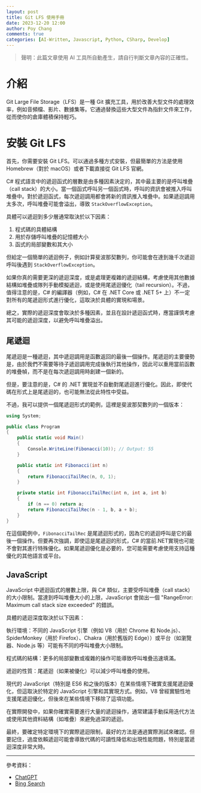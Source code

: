 ```yaml
---
layout: post
title: Git LFS 使用手冊
date: 2023-12-20 12:00
author: Poy Chang
comments: true
categories: [AI-Written, Javascript, Python, CSharp, Develop]
---
```


> 聲明：此篇文章使用 AI 工具所自動產生，請自行判斷文章內容的正確性。

# 介紹

Git Large File Storage（LFS）是一種 Git 擴充工具，用於改善大型文件的處理效率，例如音頻檔、影片、數據集等。它通過替換這些大型文件為指針文件來工作，從而使你的倉庫體積保持輕巧。

# 安裝 Git LFS

首先，你需要安裝 Git LFS。可以通過多種方式安裝，但最簡單的方法是使用 Homebrew（對於 macOS）或者下載直接從 Git LFS 官網。

C# 程式語言中的遞迴函式的層數是由多種因素決定的，其中最主要的是呼叫堆疊（call stack）的大小。當一個函式呼叫另一個函式時，呼叫的資訊會被推入呼叫堆疊中。對於遞迴函式，每次遞迴調用都會將新的資訊推入堆疊中。如果遞迴調用太多次，呼叫堆疊可能會溢出，導致 `StackOverflowException`。

具體可以遞迴到多少層通常取決於以下因素：

1. 程式碼的具體結構
2. 用於存儲呼叫堆疊的記憶體大小
3. 函式的局部變數和其大小

但給定一個簡單的遞迴例子，例如計算斐波那契數列，你可能會在達到幾千次遞迴呼叫後遇到 `StackOverflowException`。

如果你真的需要更深的遞迴深度，或是處理更複雜的遞迴結構，考慮使用其他數據結構如堆疊或隊列手動模擬遞迴，或是使用尾遞迴優化（tail recursion）。不過，值得注意的是，C# 的編譯器（例如，C# 在 .NET Core 或 .NET 5+ 上）不一定對所有的尾遞迴形式進行優化，這取決於具體的實現和場景。

總之，實際的遞迴深度會取決於多種因素，並且在設計遞迴函式時，應當謹慎考慮其可能的遞迴深度，以避免呼叫堆疊溢出。

## 尾遞迴

尾遞迴是一種遞迴，其中遞迴調用是函數返回的最後一個操作。尾遞迴的主要優勢是，由於我們不需要等待子遞迴調用完成後執行其他操作，因此可以重用當前函數的堆疊幀，而不是在每次遞迴調用時創建一個新的。

但是，要注意的是，C# 的 .NET 實現並不自動對尾遞迴進行優化。因此，即使代碼在形式上是尾遞迴的，也可能無法從此特性中受益。

不過，我可以提供一個尾遞迴形式的範例，這裡是斐波那契數列的一個版本：

```csharp
using System;

public class Program
{
    public static void Main()
    {
        Console.WriteLine(Fibonacci(10)); // Output: 55
    }

    public static int Fibonacci(int n)
    {
        return FibonacciTailRec(n, 0, 1);
    }

    private static int FibonacciTailRec(int n, int a, int b)
    {
        if (n == 0) return a;
        return FibonacciTailRec(n - 1, b, a + b);
    }
}
```

在這個範例中，`FibonacciTailRec` 是尾遞迴形式的，因為它的遞迴呼叫是它的最後一個操作。但要再次強調，即使這是尾遞迴的形式，C# 的當前.NET實現也可能不會對其進行特殊優化。如果尾遞迴優化是必要的，您可能需要考慮使用支持這種優化的其他語言或平台。

## JavaScript

JavaScript 中遞迴函式的層數上限，與 C# 類似，主要受呼叫堆疊（call stack）的大小限制。當達到呼叫堆疊大小的上限，JavaScript 會拋出一個 "RangeError: Maximum call stack size exceeded" 的錯誤。

具體的遞迴深度取決於以下因素：

執行環境：不同的 JavaScript 引擎（例如 V8（用於 Chrome 和 Node.js）、SpiderMonkey（用於 Firefox）、Chakra（用於舊版的 Edge））或平台（如瀏覽器、Node.js 等）可能有不同的呼叫堆疊大小限制。

程式碼的結構：更多的局部變數或複雜的操作可能導致呼叫堆疊迅速填滿。

遞迴的性質：尾遞迴（如果被優化）可以減少呼叫堆疊的使用。

現代的 JavaScript（特別是 ES6 和之後的版本）在某些情境下確實支援尾遞迴優化，但這取決於特定的 JavaScript 引擎和其實現方式。例如，V8 曾經實驗性地支援尾遞迴優化，但後來在某些情境下移除了這項功能。

在實際開發中，如果你確實需要進行大量的遞迴操作，通常建議手動採用迭代方法或使用其他資料結構（如堆疊）來避免過深的遞迴。

最終，要確定特定環境下的實際遞迴限制，最好的方法是通過實際測試來確認。但要記住，過度依賴遞迴可能會導致代碼的可讀性降低和出現性能問題，特別是當遞迴深度非常大時。

---

參考資料：

* [ChatGPT](https://chat.openai.com)
* [Bing Search](https://www.bing.com)